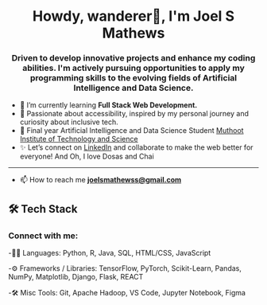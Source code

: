 
<h1 align="center"> Howdy, wanderer👋, I'm Joel S Mathews</h1>
<h3 align="center">Driven to develop innovative projects and enhance my coding abilities. I'm actively pursuing opportunities to apply my programming skills to the evolving fields of Artificial Intelligence and Data Science.</h3>


- 🌱 I’m currently learning **Full Stack Web Development.**
- 🌱 Passionate about accessibility, inspired by my personal journey and curiosity about inclusive tech.
- 📍 Final year Artificial Intelligence and Data Science Student [Muthoot Institute of Technology and Science](https://mgmits.ac.in)
- ✨ Let’s connect on [LinkedIn](https://www.linkedin.com/in/joelsmathews/) and collaborate to make the web better for everyone!
And Oh, I love Dosas and Chai

---
- 📫 How to reach me **joelsmathewss@gmail.com**

## 🛠 Tech Stack
<h3 align="left">Connect with me:</h3>
<p align="left">
</p>

-👨‍💻 Languages: Python, R, Java, SQL, HTML/CSS, JavaScript

-⚙️ Frameworks / Libraries: TensorFlow, PyTorch, Scikit-Learn, Pandas, NumPy, Matplotlib, Django, Flask, REACT

-🛠 Misc Tools: Git, Apache Hadoop, VS Code, Jupyter Notebook, Figma
